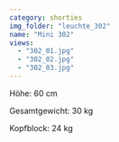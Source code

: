 ```yaml
---
category: shorties
img_folder: "leuchte_302"
name: "Mini 302"
views:
  - "302_01.jpg"
  - "302_02.jpg"
  - "302_03.jpg"
---
```

	
Höhe: 60 cm

Gesamtgewicht: 30 kg  

Kopfblock: 24 kg
